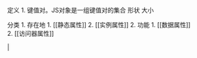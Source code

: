 定义
	1. 键值对。JS对象是一组键值对的集合
形状
大小

分类
	1. 存在地
		1. [[静态属性]] 
		2. [[实例属性]] 
	2. 功能
		1. [[数据属性]]  
		2. [[访问器属性]] 



|